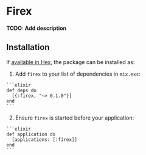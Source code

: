 # Firex

**TODO: Add description**

## Installation

If [available in Hex](https://hex.pm/docs/publish), the package can be installed as:

  1. Add `firex` to your list of dependencies in `mix.exs`:

    ```elixir
    def deps do
      [{:firex, "~> 0.1.0"}]
    end
    ```

  2. Ensure `firex` is started before your application:

    ```elixir
    def application do
      [applications: [:firex]]
    end
    ```

